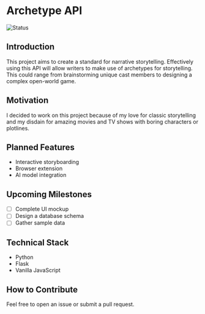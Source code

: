# Archetype API  <!-- corrected "Arcetype" to "Archetype" -->

![Status](https://img.shields.io/badge/Status-Work_in_Progress-orange)

## Introduction
This project aims to create a standard for narrative storytelling. Effectively using this API will allow writers to make use of archetypes for storytelling. This could range from brainstorming unique cast members to designing a complex open-world game.

## Motivation
I decided to work on this project because of my love for classic storytelling and my disdain for amazing movies and TV shows with boring characters or plotlines.  <!-- corrected "storytellig" to "storytelling" and "distain" to "disdain", and "tvs" to "TV" -->

## Planned Features
- Interactive storyboarding
- Browser extension
- AI model integration

## Upcoming Milestones
- [ ] Complete UI mockup
- [ ] Design a database schema
- [ ] Gather sample data
<!-- removed empty bullet point -->

## Technical Stack
- Python
- Flask
- Vanilla JavaScript

## How to Contribute
Feel free to open an issue or submit a pull request.
